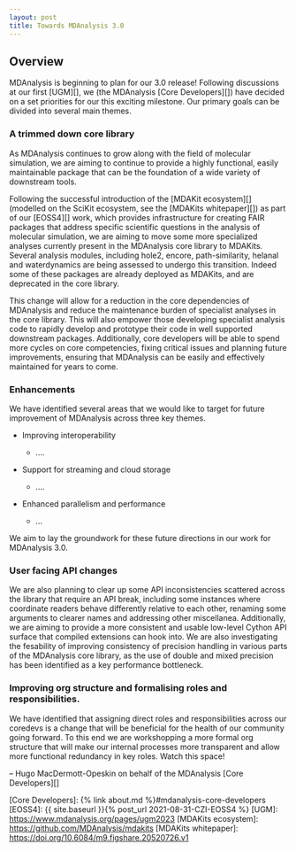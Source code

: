 ```yaml
---
layout: post
title: Towards MDAnalysis 3.0
---
```


## Overview

MDAnalysis is beginning to plan for our 3.0 release! Following discussions at our first [UGM][], we (the MDAnalysis [Core Developers][]) have decided on a set priorities for our this exciting milestone. Our primary goals can be divided into several main themes.


### A trimmed down core library

As MDAnalysis continues to grow along with the field of molecular simulation, we are aiming to continue to provide a highly functional, easily maintainable package that can be the foundation of a wide variety of downstream tools.

Following the successful introduction of the [MDAKit ecosystem][] (modelled on the SciKit ecosystem, see the [MDAKits whitepaper][]) as part of our [EOSS4][] work, which provides infrastructure for creating FAIR packages that address specific scientific questions in the analysis of molecular simulation, we are aiming to move some more specialized analyses currently present in the MDAnalysis core library to MDAKits. Several analysis modules, including  hole2, encore, path-similarity, helanal and waterdynamics are being assessed to undergo this transition. Indeed some of these packages are already deployed as MDAKits, and are deprecated in the core library.

This change will allow for a reduction in the core dependencies of MDAnalysis and reduce the maintenance burden of specialist analyses in the core library. This will also empower those developing specialist analysis code to rapidly develop and prototype their code in well supported downstream packages. Additionally, core developers will be able to spend more cycles on core competencies, fixing critical issues and planning future improvements, ensuring that MDAnalysis can be easily and effectively maintained for years to come.

### Enhancements

We have identified several areas that we would like to target for future improvement of MDAnalysis across three key themes.

* Improving interoperability
    - ....

* Support for streaming and cloud storage
    - ....

* Enhanced parallelism and performance
    - ...


We aim to lay the groundwork for these future directions in our work for MDAnalysis 3.0.

### User facing API changes 

We are also planning to clear up some API inconsistencies scattered across the library that require an API break, including some instances where coordinate readers behave differently relative to each other, renaming some arguments to clearer names and addressing other miscellanea. Additionally, we are aiming to provide a more consistent and usable low-level Cython API surface that compiled extensions can hook into. We are also investigating the fesability of improving consistency of precision handling in various parts of the MDAnalysis core library, as the use of double and mixed precision has been identified as a key performance bottleneck.


### Improving org structure and formalising roles and responsibilities. 

We have identified that assigning direct roles and responsibilities across our coredevs is a change that will be beneficial for the health of our community going forward.
To this end we are workshopping a more formal org structure that will make our internal processes more transparent and allow more functional redundancy in key roles. Watch this space!


– Hugo MacDermott-Opeskin on behalf of the MDAnalysis [Core Developers][]

[Core Developers]: {% link about.md %}#mdanalysis-core-developers
[EOSS4]: {{ site.baseurl }}{% post_url 2021-08-31-CZI-EOSS4 %}
[UGM]: https://www.mdanalysis.org/pages/ugm2023
[MDAKits ecosystem]: https://github.com/MDAnalysis/mdakits
[MDAKits whitepaper]: https://doi.org/10.6084/m9.figshare.20520726.v1
